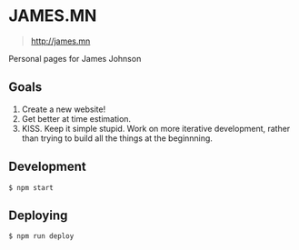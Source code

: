 # JAMES.MN

> http://james.mn

Personal pages for James Johnson

## Goals

1. Create a new website!
2. Get better at time estimation.
3. KISS. Keep it simple stupid. Work on more iterative development, rather than trying to build all the things at the beginnning.

## Development

```
$ npm start
```

## Deploying

```
$ npm run deploy
```

